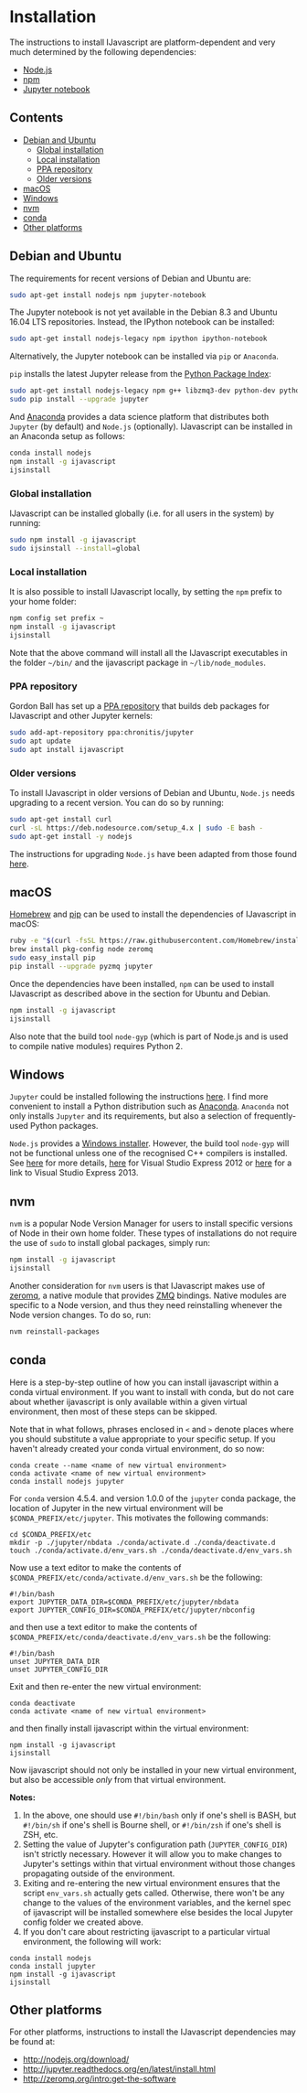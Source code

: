 # Installation

The instructions to install IJavascript are platform-dependent and very much
determined by the following dependencies:

- [Node.js](http://nodejs.org/)
- [npm](https://www.npmjs.com/)
- [Jupyter notebook](http://jupyter.org/)


## Contents

- [Debian and Ubuntu](#debian-and-ubuntu)
  - [Global installation](#global-installation)
  - [Local installation](#local-installation)
  - [PPA repository](#ppa-repository)
  - [Older versions](#older-versions)
- [macOS](#macos)
- [Windows](#windows)
- [nvm](#nvm)
- [conda](#conda)
- [Other platforms](#other-platforms)


## Debian and Ubuntu

The requirements for recent versions of Debian and Ubuntu are:

```sh
sudo apt-get install nodejs npm jupyter-notebook
```

The Jupyter notebook is not yet available in the Debian 8.3 and Ubuntu 16.04 LTS
repositories. Instead, the IPython notebook can be installed:

```sh
sudo apt-get install nodejs-legacy npm ipython ipython-notebook
```

Alternatively, the Jupyter notebook can be installed via `pip` or `Anaconda`.

`pip` installs the latest Jupyter release from the [Python Package
Index](https://pypi.python.org/pypi):

```sh
sudo apt-get install nodejs-legacy npm g++ libzmq3-dev python-dev python-pip
sudo pip install --upgrade jupyter
```

And [Anaconda](http://continuum.io/downloads) provides a data science platform
that distributes both `Jupyter` (by default) and `Node.js` (optionally).
IJavascript can be installed in an Anaconda setup as follows:

```sh
conda install nodejs
npm install -g ijavascript
ijsinstall
```


### Global installation

IJavascript can be installed globally (i.e. for all users in the system) by
running:

```sh
sudo npm install -g ijavascript
sudo ijsinstall --install=global
```


### Local installation

It is also possible to install IJavascript locally, by setting the `npm` prefix
to your home folder:

```sh
npm config set prefix ~
npm install -g ijavascript
ijsinstall
```

Note that the above command will install all the IJavascript executables in the
folder `~/bin/` and the ijavascript package in `~/lib/node_modules`.


### PPA repository

Gordon Ball has set up a [PPA
repository](https://launchpad.net/%7Echronitis/+archive/ubuntu/jupyter) that
builds deb packages for IJavascript and other Jupyter kernels:

```sh
sudo add-apt-repository ppa:chronitis/jupyter
sudo apt update
sudo apt install ijavascript
```


### Older versions

To install IJavascript in older versions of Debian and Ubuntu, `Node.js` needs
upgrading to a recent version. You can do so by running:

```sh
sudo apt-get install curl
curl -sL https://deb.nodesource.com/setup_4.x | sudo -E bash -
sudo apt-get install -y nodejs
```

The instructions for upgrading `Node.js` have been adapted from those found
[here](https://nodejs.org/en/download/package-manager/#debian-and-ubuntu-based-linux-distributions).


## macOS

[Homebrew](http://brew.sh/) and [pip](https://pip.pypa.io/) can be used to
install the dependencies of IJavascript in macOS:

```sh
ruby -e "$(curl -fsSL https://raw.githubusercontent.com/Homebrew/install/master/install)"
brew install pkg-config node zeromq
sudo easy_install pip
pip install --upgrade pyzmq jupyter
```

Once the dependencies have been installed, `npm` can be used to install
IJavascript as described above in the section for Ubuntu and Debian.

```sh
npm install -g ijavascript
ijsinstall
```

Also note that the build tool `node-gyp` (which is part of Node.js and is used
to compile native modules) requires Python 2.


## Windows

`Jupyter` could be installed following the instructions
[here](http://jupyter.readthedocs.org/en/latest/install.html). I find more
convenient to install a Python distribution such as
[Anaconda](http://continuum.io/downloads). `Anaconda` not only installs
`Jupyter` and its requirements, but also a selection of frequently-used Python
packages.

`Node.js` provides a [Windows installer](https://nodejs.org/download/). However,
the build tool `node-gyp` will not be functional unless one of the recognised
C++ compilers is installed. See [here](https://github.com/TooTallNate/node-gyp)
for more details,
[here](http://www.microsoft.com/en-us/download/details.aspx?id=34673) for Visual
Studio Express 2012 or
[here](https://www.visualstudio.com/products/visual-studio-express-vs) for a
link to Visual Studio Express 2013.


## nvm

`nvm` is a popular Node Version Manager for users to install specific versions
of Node in their own home folder. These types of installations do not require
the use of `sudo` to install global packages, simply run:

```sh
npm install -g ijavascript
ijsinstall
```

Another consideration for `nvm` users is that IJavascript makes use of
[zeromq](https://github.com/zeromq/zeromq.js), a native module that provides
[ZMQ](http://www.zeromq.org/) bindings. Native modules are specific to a Node
version, and thus they need reinstalling whenever the Node version changes.  To
do so, run:

```sh
nvm reinstall-packages
```

## conda

Here is a step-by-step outline of how you can install ijavascript within a conda virtual environment. If you want to install with conda, but do not care about whether ijavascript is only available within a given virtual environment, then most of these steps can be skipped.

Note that in what follows, phrases enclosed in `<` and `>` denote places where you should substitute a value appropriate to your specific setup. If you haven't already created your conda virtual environment, do so now:

```
conda create --name <name of new virtual environment>
conda activate <name of new virtual environment>
conda install nodejs jupyter
```

For `conda` version 4.5.4. and version 1.0.0 of the `jupyter` conda package, the location of Jupyter in the new virtual environment will be `$CONDA_PREFIX/etc/jupyter`. This motivates the following commands:

```
cd $CONDA_PREFIX/etc
mkdir -p ./jupyter/nbdata ./conda/activate.d ./conda/deactivate.d
touch ./conda/activate.d/env_vars.sh ./conda/deactivate.d/env_vars.sh
```

Now use a text editor to make the contents of `$CONDA_PREFIX/etc/conda/activate.d/env_vars.sh` be the following:

```
#!/bin/bash
export JUPYTER_DATA_DIR=$CONDA_PREFIX/etc/jupyter/nbdata
export JUPYTER_CONFIG_DIR=$CONDA_PREFIX/etc/jupyter/nbconfig
```

and then use a text editor to make the contents of `$CONDA_PREFIX/etc/conda/deactivate.d/env_vars.sh` be the following:

```
#!/bin/bash
unset JUPYTER_DATA_DIR
unset JUPYTER_CONFIG_DIR
```

Exit and then re-enter the new virtual environment:

```
conda deactivate
conda activate <name of new virtual environment>
```

and then finally install ijavascript within the virtual environment:

```
npm install -g ijavascript
ijsinstall
```
Now ijavascript should not only be installed in your new virtual environment, but also be accessible _only_ from that virtual environment.

**Notes:**

1.  In the above, one should use `#!/bin/bash` only if one's shell is BASH, but `#!/bin/sh` if one's shell is Bourne shell, or `#!/bin/zsh` if one's shell is ZSH, etc.
2. Setting the value of Jupyter's configuration path (`JUPYTER_CONFIG_DIR`) isn't strictly necessary. However it will allow you to make changes to Jupyter's settings within that virtual environment without those changes propagating outside of the environment.
3. Exiting and re-entering the new virtual environment ensures that the script `env_vars.sh` actually gets called. Otherwise, there won't be any change to the values of the environment variables, and the kernel spec of ijavascript will be installed somewhere else besides the local Jupyter config folder we created above.
4. If you don't care about restricting ijavascript to a particular virtual environment, the following will work:

```
conda install nodejs
conda install jupyter
npm install -g ijavascript
ijsinstall
```

## Other platforms

For other platforms, instructions to install the IJavascript dependencies may be
found at:
- http://nodejs.org/download/
- http://jupyter.readthedocs.org/en/latest/install.html
- http://zeromq.org/intro:get-the-software
